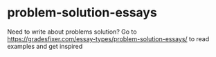 # problem-solution-essays
Need to write about problems solution? Go to https://gradesfixer.com/essay-types/problem-solution-essays/ to read examples and get inspired

